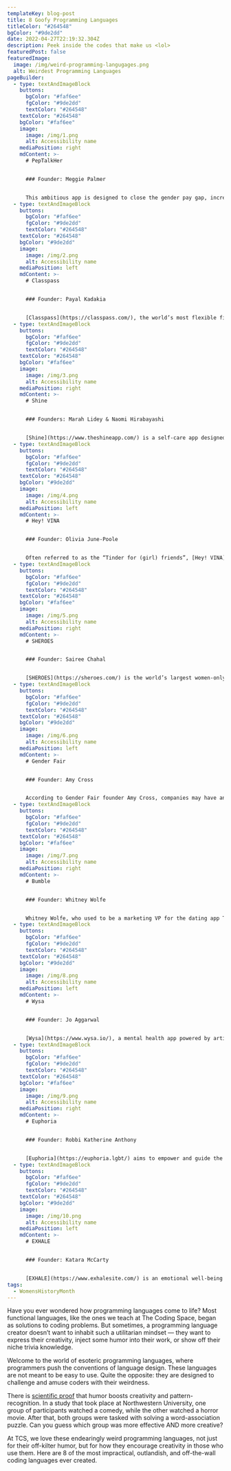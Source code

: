 ```yaml
---
templateKey: blog-post
title: 8 Goofy Programming Languages
titleColor: "#264548"
bgColor: "#9de2dd"
date: 2022-04-27T22:19:32.304Z
description: Peek inside the codes that make us <lol>
featuredPost: false
featuredImage:
  image: /img/weird-programming-langugages.png
  alt: Weirdest Programming Languages
pageBuilder:
  - type: textAndImageBlock
    buttons:
      bgColor: "#faf6ee"
      fgColor: "#9de2dd"
      textColor: "#264548"
    textColor: "#264548"
    bgColor: "#faf6ee"
    image:
      image: /img/1.png
      alt: Accessibility name
    mediaPosition: right
    mdContent: >-
      # PepTalkHer


      ### Founder: Meggie Palmer


      This ambitious app is designed to close the gender pay gap, increase the number of women in executive positions, strengthen the talent pipeline, and achieve gender diversity in leadership. Founded by Meggie Palmer after her own experience of inequality at work, [PepTalkHer](https://www.peptalkher.com/) provides career pep talks and strategy sessions to women who are striving for greater professional recognition and success. It also helps users track their career successes and coaches them in confidence and negotiation skills, so they get every dollar and every promotion they deserve!
  - type: textAndImageBlock
    buttons:
      bgColor: "#faf6ee"
      fgColor: "#9de2dd"
      textColor: "#264548"
    textColor: "#264548"
    bgColor: "#9de2dd"
    image:
      image: /img/2.png
      alt: Accessibility name
    mediaPosition: left
    mdContent: >-
      # Classpass


      ### Founder: Payal Kadakia


      [Classpass](https://classpass.com/), the world’s most flexible fitness membership, was created by dancer Payal Kadakia after she spent hours on her laptop searching for an open ballet class, struggling to make sense of different schedules, prices, packages, and levels. With Classpass, you can book an hour of fitness at a variety of top-rated local fitness studios each month. Whether you hit up a boxing class, unwind with yoga, or tackle hills of new heights in a spin session, ClassPass makes it easy to prioritize your health.
  - type: textAndImageBlock
    buttons:
      bgColor: "#faf6ee"
      fgColor: "#9de2dd"
      textColor: "#264548"
    textColor: "#264548"
    bgColor: "#faf6ee"
    image:
      image: /img/3.png
      alt: Accessibility name
    mediaPosition: right
    mdContent: >-
      # Shine


      ### Founders: Marah Lidey & Naomi Hirabayashi


      [Shine](https://www.theshineapp.com/) is a self-care app designed to increase representation in and access to mental health care. The idea for the app was born when founders Marah Lidey and Naomi Hirabayashi, who are both women of color, didn't feel their experiences were often addressed in the world of wellness. Shine functions as a daily self-care check in, but what makes the app unique is how it incorporates current events, considering how headlines and crises might impact the mental health of its users. Shine also offers a collection of meditations in the app specific to Black well-being, including meditations on healing trauma and dealing with representation burnout.
  - type: textAndImageBlock
    buttons:
      bgColor: "#faf6ee"
      fgColor: "#9de2dd"
      textColor: "#264548"
    textColor: "#264548"
    bgColor: "#9de2dd"
    image:
      image: /img/4.png
      alt: Accessibility name
    mediaPosition: left
    mdContent: >-
      # Hey! VINA


      ### Founder: Olivia June-Poole


      Often referred to as the “Tinder for (girl) friends”, [Hey! VINA](https://www.heyvina.com/) is an app based on the premise that nothing makes us feel more confident, secure, happy, and free than a supportive group of friends. Frustrated by the difficulty she faced in finding like-minded women in the tech industry, founder Olivia June-Poole created Hey! VINA to provide women with the tools to connect, support, and empower each other. You can use Hey! VINA to find new platonic friends based on interest, occupation, and location — because friendships are an essential ingredient to living healthy lives!
  - type: textAndImageBlock
    buttons:
      bgColor: "#faf6ee"
      fgColor: "#9de2dd"
      textColor: "#264548"
    textColor: "#264548"
    bgColor: "#faf6ee"
    image:
      image: /img/5.png
      alt: Accessibility name
    mediaPosition: right
    mdContent: >-
      # SHEROES


      ### Founder: Sairee Chahal


      [SHEROES](https://sheroes.com/) is the world’s largest women-only social networking app, but it’s also much more than that. As part of its newest features, SHEROES provides micro-loans for female entrepreneurs at lower rates. This feature has made a particularly powerful impact in countries where women are barred from having credit scores or building credit. Women across the globe use SHEROES to talk about their hobbies, share recipes, access mental health support, and find expert advice on their professional, financial, and personal lives.
  - type: textAndImageBlock
    buttons:
      bgColor: "#faf6ee"
      fgColor: "#9de2dd"
      textColor: "#264548"
    textColor: "#264548"
    bgColor: "#9de2dd"
    image:
      image: /img/6.png
      alt: Accessibility name
    mediaPosition: left
    mdContent: >-
      # Gender Fair


      ### Founder: Amy Cross


      According to Gender Fair founder Amy Cross, companies may have an outsized role in shaping society — but people can shape company behavior. The [Gender Fair](https://www.genderfair.com/) app tracks companies’ commitment to gender equality so that consumers can make informed decisions about where they spend their money. By downloading the app, you can search and scan products while you shop in-store and access detailed information about a company’s gender fairness rating. Even better, the app gives you a voice, allowing you to communicate with companies and show them that their values impact your buying decisions, encouraging them to accelerate equality.
  - type: textAndImageBlock
    buttons:
      bgColor: "#faf6ee"
      fgColor: "#9de2dd"
      textColor: "#264548"
    textColor: "#264548"
    bgColor: "#faf6ee"
    image:
      image: /img/7.png
      alt: Accessibility name
    mediaPosition: right
    mdContent: >-
      # Bumble


      ### Founder: Whitney Wolfe


      Whitney Wolfe, who used to be a marketing VP for the dating app Tinder, designed [Bumble](https://bumble.com/) to help the smart, wonderful women in her life shake free from the often restrictive and outdated gender dynamics of love and romance. Bumble began as a dating app that allows only those who identify as female to send the first message, giving women+ the control and helping mitigate the awkwardness (and creepiness) that can plague online dating. Now, Bumble has expanded to include two additional  modes: Bumble BFF, which helps users meet new friends and build a supportive community, and Bumble Bizz, which is for professionals to connect and share expertise.
  - type: textAndImageBlock
    buttons:
      bgColor: "#faf6ee"
      fgColor: "#9de2dd"
      textColor: "#264548"
    textColor: "#264548"
    bgColor: "#9de2dd"
    image:
      image: /img/8.png
      alt: Accessibility name
    mediaPosition: left
    mdContent: >-
      # Wysa


      ### Founder: Jo Aggarwal


      [Wysa](https://www.wysa.io/), a mental health app powered by artificial intelligence, connects users with an anonymous, free, clinically assured AI mental wellness coach. Founder Jo Aggarwal designed Wysa to help compensate for the scarcity of therapists across the globe – even in countries with a relatively high therapist-to-population ratio, like the US, some therapists still have a year’s worth of patients on a waiting list. Aggarwal also emphasizes that the app is not a replacement for human therapy, but rather an additional tool for users who aren’t yet sure that they need therapy or don’t currently have access to a professional therapist. Wysa uses evidence-based cognitive-behavioral techniques (CBT), DBT, meditation, breathing, yoga, motivational interviewing and micro-actions to help you build mental resilience skills and, above all, feel better.
  - type: textAndImageBlock
    buttons:
      bgColor: "#faf6ee"
      fgColor: "#9de2dd"
      textColor: "#264548"
    textColor: "#264548"
    bgColor: "#faf6ee"
    image:
      image: /img/9.png
      alt: Accessibility name
    mediaPosition: right
    mdContent: >-
      # Euphoria


      ### Founder: Robbi Katherine Anthony


      [Euphoria](https://euphoria.lgbt/) aims to empower and guide the transgender community through every facet of their lives. The app provides daily affirmation and support for trans individuals, tailored to meet the user no matter where they are on their journey of transition. Founder Robbi Katherine Anthony was inspired to create Euphoria by her own experiences as a trans woman; with this app, she hopes to offer a technological solution to the confusion, pain, and isolation often felt in the trans community. “Our charter,” says Robbi, “is just to help people cross this chasm that is transition.”
  - type: textAndImageBlock
    buttons:
      bgColor: "#faf6ee"
      fgColor: "#9de2dd"
      textColor: "#264548"
    textColor: "#264548"
    bgColor: "#9de2dd"
    image:
      image: /img/10.png
      alt: Accessibility name
    mediaPosition: left
    mdContent: >-
      # EXHALE


      ### Founder: Katara McCarty


      [EXHALE](https://www.exhalesite.com/) is an emotional well-being app designed for Black, Indigenous, and Women of Color. Founder Katara McCarty, an entrepreneur dedicated to building brave spaces for BlWOC, seeks to provide a place of refuge and healing through the app. EXHALE features meditations, guided visualizations, breathwork, coaching talks, and daily affirmations to help users invest in themselves and cultivate lasting energy.
tags:
  - WomensHistoryMonth
---
```

Have you ever wondered how programming languages come to life? Most functional languages, like the ones we teach at The Coding Space, began as solutions to coding problems. But sometimes, a programming language creator doesn’t want to inhabit such a utilitarian mindset — they want to express their creativity, inject some humor into their work, or show off their niche trivia knowledge.

Welcome to the world of esoteric programming languages, where programmers push the conventions of language design. These languages are not meant to be easy to use. Quite the opposite: they are designed to challenge and amuse coders with their weirdness. 

There is [scientific proof](https://www.inc.com/yoram-solomon/humor-and-sarcasm-can-make-you-creative-science-says.html) that humor boosts creativity and pattern-recognition. In a study that took place at Northwestern University, one group of participants watched a comedy, while the other watched a horror movie. After that, both groups were tasked with solving a word-association puzzle. Can you guess which group was more effective AND more creative?

At TCS, we love these endearingly weird programming languages, not just for their off-kilter humor, but for how they encourage creativity in those who use them. Here are 8 of the most impractical, outlandish, and off-the-wall coding languages ever created.